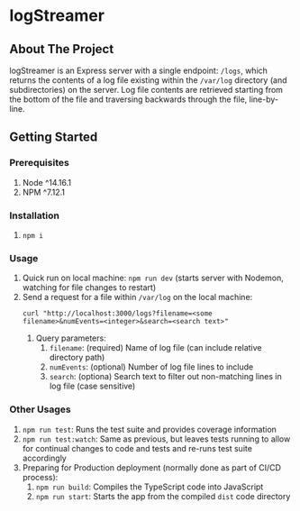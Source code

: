 # logStreamer

## About The Project

logStreamer is an Express server with a single endpoint: `/logs`, which returns the contents of a log file existing within the `/var/log` directory (and subdirectories) on the server. Log file contents are retrieved starting from the bottom of the file and traversing backwards through the file, line-by-line.

## Getting Started

### Prerequisites

1. Node ^14.16.1
1. NPM ^7.12.1

### Installation

1. `npm i`

### Usage

1. Quick run on local machine: `npm run dev` (starts server with Nodemon, watching for file changes to restart)
1. Send a request for a file within `/var/log` on the local machine:
   ```shell
   curl "http://localhost:3000/logs?filename=<some filename>&numEvents=<integer>&search=<search text>"
   ```
   1. Query parameters:
      1. `filename`: (required) Name of log file (can include relative directory path)
      2. `numEvents`: (optional) Number of log file lines to include
      3. `search`: (optiona) Search text to filter out non-matching lines in log file (case sensitive)

### Other Usages

1. `npm run test`: Runs the test suite and provides coverage information
1. `npm run test:watch`: Same as previous, but leaves tests running to allow for continual changes to code and tests and re-runs test suite accordingly
1. Preparing for Production deployment (normally done as part of CI/CD process):
   1. `npm run build`: Compiles the TypeScript code into JavaScript
   1. `npm run start`: Starts the app from the compiled `dist` code directory
